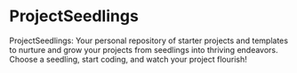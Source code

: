 # ProjectSeedlings
ProjectSeedlings: Your personal repository of starter projects and templates to nurture and grow your projects from seedlings into thriving endeavors. Choose a seedling, start coding, and watch your project flourish!
